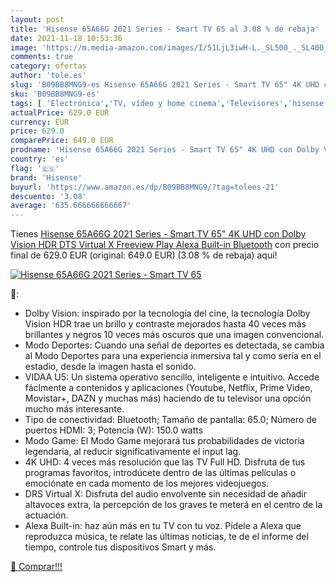 ```yaml
---
layout: post
title: 'Hisense 65A66G 2021 Series - Smart TV 65 al 3.08 % de rebaja'
date: 2021-11-18 10:53:36
image: 'https://m.media-amazon.com/images/I/51LjL3iwH-L._SL500_._SL400_.jpg'
comments: true
category: ofertas
author: 'tole.es'
slug: 'B09BB8MNG9-es Hisense 65A66G 2021 Series - Smart TV 65" 4K UHD con Dolby...'
sku: 'B09BB8MNG9-es'
tags: [ 'Electrónica','TV, vídeo y home cinema','Televisores','hisense','smart','tv', ]
actualPrice: 629.0 EUR
currency: EUR
price: 629.0
comparePrice: 649.0 EUR
prodname: 'Hisense 65A66G 2021 Series - Smart TV 65" 4K UHD con Dolby Vision HDR  DTS Virtual X  Freeview Play  Alexa Built-in  Bluetooth'
country: 'es'
flag: '🇪🇸'
brand: 'Hisense'
buyurl: 'https://www.amazon.es/dp/B09BB8MNG9/?tag=tolees-21'
descuento: '3.08'
average: '635.666666666667'
---
```


Tienes [Hisense 65A66G 2021 Series - Smart TV 65" 4K UHD con Dolby Vision HDR  DTS Virtual X  Freeview Play  Alexa Built-in  Bluetooth](https://www.amazon.es/dp/B09BB8MNG9/?tag=tolees-21) con precio final de  629.0 EUR (original: 649.0 EUR) (3.08 %  de rebaja) aqui!

[![Hisense 65A66G 2021 Series - Smart TV 65](https://m.media-amazon.com/images/I/51LjL3iwH-L._SL500_._SL400_.jpg)](https://www.amazon.es/dp/B09BB8MNG9/?tag=tolees-21)

🔎:

- Dolby Vision: inspirado por la tecnología del cine, la tecnología Dolby Vision HDR trae un brillo y contraste mejorados hasta 40 veces más brillantes y negros 10 veces más oscuros que una imagen convencional.
- Modo Deportes: Cuando una señal de deportes es detectada, se cambia al Modo Deportes para una experiencia inmersiva tal y como sería en el estadio, desde la imagen hasta el sonido.
- VIDAA U5: Un sistema operativo sencillo, inteligente e intuitivo. Accede fáclmente a contenidos y aplicaciones (Youtube, Netflix, Prime Video, Movistar+, DAZN y muchas más) haciendo de tu televisor una opción mucho más interesante.
- Tipo de conectividad: Bluetooth; Tamaño de pantalla: 65.0; Número de puertos HDMI: 3; Potencia (W): 150.0 watts
- Modo Game: El Modo Game mejorará tus probabilidades de victoria legendaria, al reducir significativamente el input lag.
- 4K UHD: 4 veces más resolución que las TV Full HD. Disfruta de tus programas favoritos, introdúcete dentro de las últimas películas o emociónate en cada momento de los mejores videojuegos.
- DRS Virtual X: Disfruta del audio envolvente sin necesidad de añadir altavoces extra, la percepción de los graves te meterá en el centro de la actuación.
- Alexa Built-in: haz aún más en tu TV con tu voz. Pídele a Alexa que reproduzca música, te relate las últimas noticias, te de el informe del tiempo, controle tus dispositivos Smart y más.

[🛒 Comprar!!!](https://www.amazon.es/dp/B09BB8MNG9/?tag=tolees-21)
